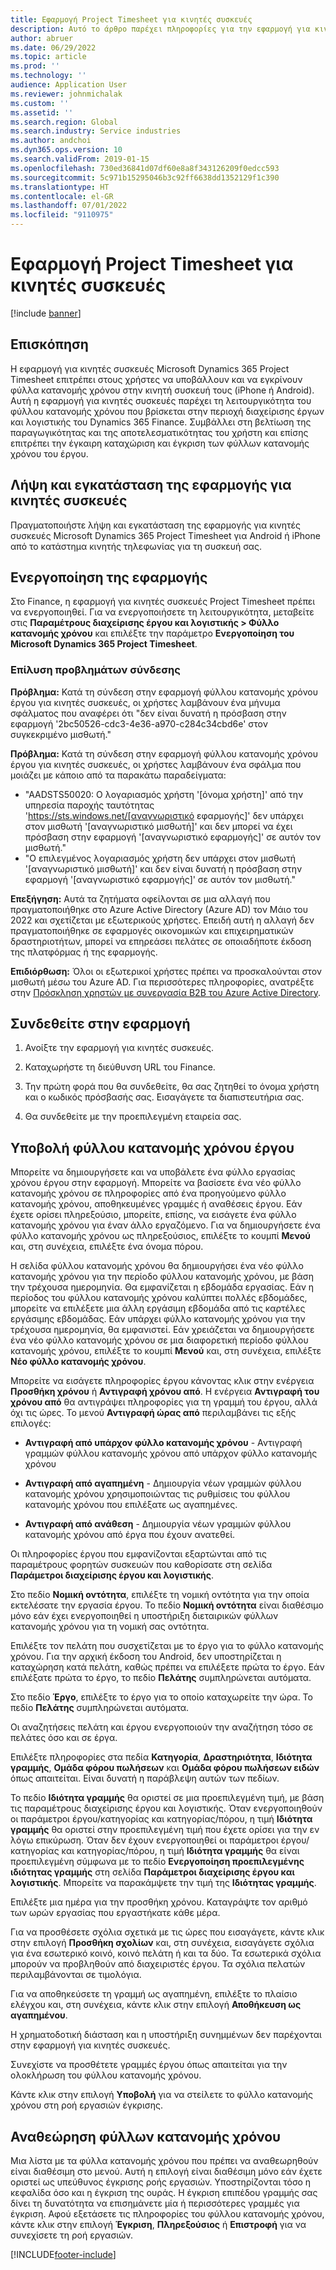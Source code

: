 ```yaml
---
title: Εφαρμογή Project Timesheet για κινητές συσκευές
description: Αυτό το άρθρο παρέχει πληροφορίες για την εφαρμογή για κινητές συσκευές του Microsoft Dynamics 365 Project Timesheet. Η εφαρμογή για κινητές συσκευές Project Timesheet δίνει τη δυνατότητα στους χρήστες να υποβάλλουν και να εγκρίνουν φύλλα κατανομής χρόνου στην κινητή συσκευή τους.
author: abruer
ms.date: 06/29/2022
ms.topic: article
ms.prod: ''
ms.technology: ''
audience: Application User
ms.reviewer: johnmichalak
ms.custom: ''
ms.assetid: ''
ms.search.region: Global
ms.search.industry: Service industries
ms.author: andchoi
ms.dyn365.ops.version: 10
ms.search.validFrom: 2019-01-15
ms.openlocfilehash: 730ed36841d07df60e8a8f343126209f0edcc593
ms.sourcegitcommit: 5c971b15295046b3c92ff6638dd1352129f1c390
ms.translationtype: HT
ms.contentlocale: el-GR
ms.lasthandoff: 07/01/2022
ms.locfileid: "9110975"
---
```

# <a name="project-timesheet-mobile-application"></a>Εφαρμογή Project Timesheet για κινητές συσκευές

[!include [banner](../includes/banner.md)]

## <a name="overview"></a>Επισκόπηση

Η εφαρμογή για κινητές συσκευές Microsoft Dynamics 365 Project Timesheet επιτρέπει στους χρήστες να υποβάλλουν και να εγκρίνουν φύλλα κατανομής χρόνου στην κινητή συσκευή τους (iPhone ή Android). Αυτή η εφαρμογή για κινητές συσκευές παρέχει τη λειτουργικότητα του φύλλου κατανομής χρόνου που βρίσκεται στην περιοχή διαχείρισης έργων και λογιστικής του Dynamics 365 Finance. Συμβάλλει στη βελτίωση της παραγωγικότητας και της αποτελεσματικότητας του χρήστη και επίσης επιτρέπει την έγκαιρη καταχώριση και έγκριση των φύλλων κατανομής χρόνου του έργου.

## <a name="download-and-install-the-mobile-app"></a>Λήψη και εγκατάσταση της εφαρμογής για κινητές συσκευές

Πραγματοποιήστε λήψη και εγκατάσταση της εφαρμογής για κινητές συσκευές Microsoft Dynamics 365 Project Timesheet για Android ή iPhone από το κατάστημα κινητής τηλεφωνίας για τη συσκευή σας.

## <a name="enable-the-app"></a>Ενεργοποίηση της εφαρμογής 

Στο Finance, η εφαρμογή για κινητές συσκευές Project Timesheet πρέπει να ενεργοποιηθεί. Για να ενεργοποιήσετε τη λειτουργικότητα, μεταβείτε στις **Παραμέτρους διαχείρισης έργου και λογιστικής \> Φύλλο κατανομής χρόνου** και επιλέξτε την παράμετρο **Ενεργοποίηση του Microsoft Dynamics 365 Project Timesheet**.

### <a name="resolve-sign-in-issues"></a>Επίλυση προβλημάτων σύνδεσης

**Πρόβλημα:** Κατά τη σύνδεση στην εφαρμογή φύλλου κατανομής χρόνου έργου για κινητές συσκευές, οι χρήστες λαμβάνουν ένα μήνυμα σφάλματος που αναφέρει ότι "δεν είναι δυνατή η πρόσβαση στην εφαρμογή '2bc50526-cdc3-4e36-a970-c284c34cbd6e' στον συγκεκριμένο μισθωτή."

**Πρόβλημα:** Κατά τη σύνδεση στην εφαρμογή φύλλου κατανομής χρόνου έργου για κινητές συσκευές, οι χρήστες λαμβάνουν ένα σφάλμα που μοιάζει με κάποιο από τα παρακάτω παραδείγματα:

- "AADSTS50020: Ο λογαριασμός χρήστη '[όνομα χρήστη]' από την υπηρεσία παροχής ταυτότητας 'https://sts.windows.net/[αναγνωριστικό εφαρμογής]' δεν υπάρχει στον μισθωτή '[αναγνωριστικό μισθωτή]' και δεν μπορεί να έχει πρόσβαση στην εφαρμογή '[αναγνωριστικό εφαρμογής]' σε αυτόν τον μισθωτή."
- "Ο επιλεγμένος λογαριασμός χρήστη δεν υπάρχει στον μισθωτή '[αναγνωριστικό μισθωτή]' και δεν είναι δυνατή η πρόσβαση στην εφαρμογή '[αναγνωριστικό εφαρμογής]' σε αυτόν τον μισθωτή."

**Επεξήγηση:** Αυτά τα ζητήματα οφείλονται σε μια αλλαγή που πραγματοποιήθηκε στο Azure Active Directory (Azure AD) τον Μάιο του 2022 και σχετίζεται με εξωτερικούς χρήστες. Επειδή αυτή η αλλαγή δεν πραγματοποιήθηκε σε εφαρμογές οικονομικών και επιχειρηματικών δραστηριοτήτων, μπορεί να επηρεάσει πελάτες σε οποιαδήποτε έκδοση της πλατφόρμας ή της εφαρμογής.

**Επιδιόρθωση:** Όλοι οι εξωτερικοί χρήστες πρέπει να προσκαλούνται στον μισθωτή μέσω του Azure AD. Για περισσότερες πληροφορίες, ανατρέξτε στην [Πρόσκληση χρηστών με συνεργασία B2B του Azure Active Directory](/power-platform/admin/invite-users-azure-active-directory-b2b-collaboration).

## <a name="sign-in-to-the-app"></a>Συνδεθείτε στην εφαρμογή

1.  Ανοίξτε την εφαρμογή για κινητές συσκευές.

2.  Καταχωρήστε τη διεύθυνση URL του Finance.

3.  Την πρώτη φορά που θα συνδεθείτε, θα σας ζητηθεί το όνομα χρήστη και ο κωδικός πρόσβασής σας. Εισαγάγετε τα διαπιστευτήρια σας.

4. Θα συνδεθείτε με την προεπιλεγμένη εταιρεία σας.

## <a name="submit-a-project-timesheet"></a>Υποβολή φύλλου κατανομής χρόνου έργου

Μπορείτε να δημιουργήσετε και να υποβάλετε ένα φύλλο εργασίας χρόνου έργου στην εφαρμογή. Μπορείτε να βασίσετε ένα νέο φύλλο κατανομής χρόνου σε πληροφορίες από ένα προηγούμενο φύλλο κατανομής χρόνου, αποθηκευμένες γραμμές ή αναθέσεις έργου. Εάν έχετε ορίσει πληρεξούσιο, μπορείτε, επίσης, να εισάγετε ένα φύλλο κατανομής χρόνου για έναν άλλο εργαζόμενο. Για να δημιουργήσετε ένα φύλλο κατανομής χρόνου ως πληρεξούσιος, επιλέξτε το κουμπί **Μενού** και, στη συνέχεια, επιλέξτε ένα όνομα πόρου.

Η σελίδα φύλλου κατανομής χρόνου θα δημιουργήσει ένα νέο φύλλο κατανομής χρόνου για την περίοδο φύλλου κατανομής χρόνου, με βάση την τρέχουσα ημερομηνία. Θα εμφανίζεται η εβδομάδα εργασίας. Εάν η περίοδος του φύλλου κατανομής χρόνου καλύπτει πολλές εβδομάδες, μπορείτε να επιλέξετε μια άλλη εργάσιμη εβδομάδα από τις καρτέλες εργάσιμης εβδομάδας.
Εάν υπάρχει φύλλο κατανομής χρόνου για την τρέχουσα ημερομηνία, θα εμφανιστεί. Εάν χρειάζεται να δημιουργήσετε ένα νέο φύλλο κατανομής χρόνου σε μια διαφορετική περίοδο φύλλου κατανομής χρόνου, επιλέξτε το κουμπί **Μενού** και, στη συνέχεια, επιλέξτε **Νέο φύλλο κατανομής χρόνου**.

Μπορείτε να εισάγετε πληροφορίες έργου κάνοντας κλικ στην ενέργεια **Προσθήκη χρόνου** ή **Αντιγραφή χρόνου από**. Η ενέργεια **Αντιγραφή του χρόνου από** θα αντιγράψει πληροφορίες για τη γραμμή του έργου, αλλά όχι τις ώρες. Το μενού **Αντιγραφή ώρας από** περιλαμβάνει τις εξής επιλογές:

- **Αντιγραφή από υπάρχον φύλλο κατανομής χρόνου** - Αντιγραφή γραμμών φύλλου κατανομής χρόνου από υπάρχον φύλλο κατανομής χρόνου

- **Αντιγραφή από αγαπημένη** - Δημιουργία νέων γραμμών φύλλου κατανομής χρόνου χρησιμοποιώντας τις ρυθμίσεις του φύλλου κατανομής χρόνου που επιλέξατε ως αγαπημένες.

- **Αντιγραφή από ανάθεση** - Δημιουργία νέων γραμμών φύλλου κατανομής χρόνου από έργα που έχουν ανατεθεί.

Οι πληροφορίες έργου που εμφανίζονται εξαρτώνται από τις παραμέτρους φορητών συσκευών που καθορίσατε στη σελίδα **Παράμετροι διαχείρισης έργου και λογιστικής**.

Στο πεδίο **Νομική οντότητα**, επιλέξτε τη νομική οντότητα για την οποία εκτελέσατε την εργασία έργου. Το πεδίο **Νομική οντότητα** είναι διαθέσιμο μόνο εάν έχει ενεργοποιηθεί η υποστήριξη διεταιρικών φύλλων κατανομής χρόνου για τη νομική σας οντότητα.

Επιλέξτε τον πελάτη που συσχετίζεται με το έργο για το φύλλο κατανομής χρόνου. Για την αρχική έκδοση του Android, δεν υποστηρίζεται η καταχώρηση κατά πελάτη, καθώς πρέπει να επιλέξετε πρώτα το έργο. Εάν επιλέξατε πρώτα το έργο, το πεδίο **Πελάτης** συμπληρώνεται αυτόματα.

Στο πεδίο **Έργο**, επιλέξτε το έργο για το οποίο καταχωρείτε την ώρα. Το πεδίο **Πελάτης** συμπληρώνεται αυτόματα.

Οι αναζητήσεις πελάτη και έργου ενεργοποιούν την αναζήτηση τόσο σε πελάτες όσο και σε έργα.

Επιλέξτε πληροφορίες στα πεδία **Κατηγορία**, **Δραστηριότητα**, **Ιδιότητα γραμμής**, **Ομάδα φόρου πωλήσεων** και **Ομάδα φόρου πωλήσεων ειδών** όπως απαιτείται. Είναι δυνατή η παράβλεψη αυτών των πεδίων.

Το πεδίο **Ιδιότητα γραμμής** θα οριστεί σε μια προεπιλεγμένη τιμή, με βάση τις παραμέτρους διαχείρισης έργου και λογιστικής. Όταν ενεργοποιηθούν οι παράμετροι έργου/κατηγορίας και κατηγορίας/πόρου, η τιμή **Ιδιότητα γραμμής** θα οριστεί στην προεπιλεγμένη τιμή που έχετε ορίσει για την εν λόγω επικύρωση. Όταν δεν έχουν ενεργοποιηθεί οι παράμετροι έργου/κατηγορίας και κατηγορίας/πόρου, η τιμή **Ιδιότητα γραμμής** θα είναι προεπιλεγμένη σύμφωνα με το πεδίο **Ενεργοποίηση προεπιλεγμένης ιδιότητας γραμμής** στη σελίδα **Παράμετροι διαχείρισης έργου και λογιστικής**. Μπορείτε να παρακάμψετε την τιμή της **Ιδιότητας γραμμής**.

Επιλέξτε μια ημέρα για την προσθήκη χρόνου. Καταγράψτε τον αριθμό των ωρών εργασίας που εργαστήκατε κάθε μέρα.

Για να προσθέσετε σχόλια σχετικά με τις ώρες που εισαγάγετε, κάντε κλικ στην επιλογή **Προσθήκη σχολίων** και, στη συνέχεια, εισαγάγετε σχόλια για ένα εσωτερικό κοινό, κοινό πελάτη ή και τα δύο.
Τα εσωτερικά σχόλια μπορούν να προβληθούν από διαχειριστές έργου. Τα σχόλια πελατών περιλαμβάνονται σε τιμολόγια.

Για να αποθηκεύσετε τη γραμμή ως αγαπημένη, επιλέξτε το πλαίσιο ελέγχου και, στη συνέχεια, κάντε κλικ στην επιλογή **Αποθήκευση ως αγαπημένου**.

Η χρηματοδοτική διάσταση και η υποστήριξη συνημμένων δεν παρέχονται στην εφαρμογή για κινητές συσκευές.

Συνεχίστε να προσθέτετε γραμμές έργου όπως απαιτείται για την ολοκλήρωση του φύλλου κατανομής χρόνου.

Κάντε κλικ στην επιλογή **Υποβολή** για να στείλετε το φύλλο κατανομής χρόνου στη ροή εργασιών έγκρισης.

## <a name="review-timesheets"></a>Αναθεώρηση φύλλων κατανομής χρόνου

Μια λίστα με τα φύλλα κατανομής χρόνου που πρέπει να αναθεωρηθούν είναι διαθέσιμη στο μενού. Αυτή η επιλογή είναι διαθέσιμη μόνο εάν έχετε οριστεί ως υπεύθυνος έγκρισης ροής εργασιών. Υποστηρίζονται τόσο η κεφαλίδα όσο και η έγκριση της ουράς. Η έγκριση επιπέδου γραμμής σας δίνει τη δυνατότητα να επισημάνετε μία ή περισσότερες γραμμές για έγκριση. Αφού εξετάσετε τις πληροφορίες του φύλλου κατανομής χρόνου, κάντε κλικ στην επιλογή **Έγκριση**, **Πληρεξούσιος** ή **Επιστροφή** για να συνεχίσετε τη ροή εργασιών.


[!INCLUDE[footer-include](../includes/footer-banner.md)]
